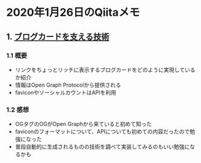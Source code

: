 # 2020年1月26日のQiitaメモ

## 1. [ブログカードを支える技術](https://qiita.com/hinastory/items/05baa8aec64a75026b3a)

### 1.1 概要

- リンクをちょっとリッチに表示するブログカードをどのように実現しているか紹介
- 情報はOpen Graph Protocolから提供される
- faviconやソーシャルカウントはAPIを利用

### 1.2 感想

- OGタグのOGがOpen Graphから来ていると初めて知った
- faviconのフォーマットについて、APIについても初めての内容だったので勉強になった
- 普段自動的に生成されるものの技術を調べて実装してみるのもいい勉強になるかも
